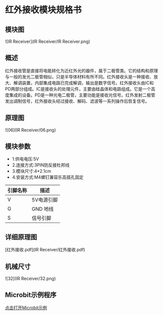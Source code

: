 # 红外接收模块规格书

## 模块图

![IR Receiver](IR Receiver/IR Receiver.png)

## 概述

​        红外接收管是直接将电能转化为近红外光的器件，属于二极管类。它的结构和原理与一般的发光二极管相似，只是半导体材料有所不同。红外接收头是一种接收、放大、解调装置，内部集成电路已完成解调，输出是数字信号。红外接收头由IC和PD两部分组成。IC是接收头的处理元件，主要由硅晶体和电路组成。它是一个高度集成的设备。PD是一种光电二极管，主要功能是接收光信号。红外发射二极管发出调制信号，红外接收头经过接收、解码、滤波等一系列操作后恢复信号。

## 原理图

![06](IR Receiver/06.png)

## 模块参数

* 1.供电电压:5V
* 2.连接方式:3PIN防反接杜邦线
* 3.模块尺寸:4*2.1cm
* 4.安装方式:M4螺钉兼容乐高插孔固定

| 引脚名称 | 描述       |
| -------- | ---------- |
| V        | 5V电源引脚 |
| G        | GND 地线   |
| S        | 信号引脚   |

## 详细原理图

 [红外接收.pdf](IR Receiver/红外接收.pdf) 

## 机械尺寸

![32](IR Receiver/32.png)

## Microbit示例程序

[点击打开Microbit示例](https://makecode.microbit.org/_eAv9yiUC2VV3)